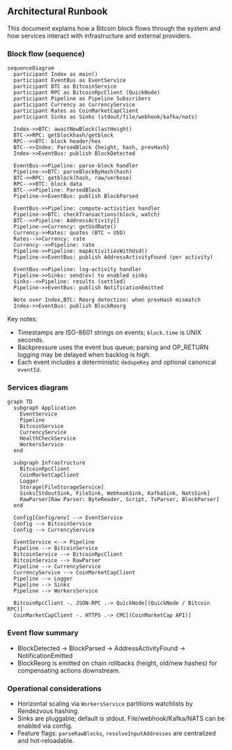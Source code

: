 ## Architectural Runbook

This document explains how a Bitcoin block flows through the system and how services interact with infrastructure and external providers.

### Block flow (sequence)

```mermaid
sequenceDiagram
  participant Index as main()
  participant EventBus as EventService
  participant BTC as BitcoinService
  participant RPC as BitcoinRpcClient (QuickNode)
  participant Pipeline as Pipeline Subscribers
  participant Currency as CurrencyService
  participant Rates as CoinMarketCapClient
  participant Sinks as Sinks (stdout/file/webhook/kafka/nats)

  Index->>BTC: awaitNewBlock(lastHeight)
  BTC->>RPC: getblockhash/getblock
  RPC-->>BTC: block header/hex
  BTC-->>Index: ParsedBlock {height, hash, prevHash}
  Index->>EventBus: publish BlockDetected

  EventBus->>Pipeline: parse-block handler
  Pipeline->>BTC: parseBlockByHash(hash)
  BTC->>RPC: getblock(hash, raw/verbose)
  RPC-->>BTC: block data
  BTC-->>Pipeline: ParsedBlock
  Pipeline->>EventBus: publish BlockParsed

  EventBus->>Pipeline: compute-activities handler
  Pipeline->>BTC: checkTransactions(block, watch)
  BTC-->>Pipeline: AddressActivity[]
  Pipeline->>Currency: getUsdRate()
  Currency->>Rates: quotes (BTC → USD)
  Rates-->>Currency: rate
  Currency-->>Pipeline: rate
  Pipeline->>Pipeline: mapActivitiesWithUsd()
  Pipeline->>EventBus: publish AddressActivityFound (per activity)

  EventBus->>Pipeline: log-activity handler
  Pipeline->>Sinks: send(ev) to enabled sinks
  Sinks-->>Pipeline: results (settled)
  Pipeline->>EventBus: publish NotificationEmitted

  Note over Index,BTC: Reorg detection: when prevHash mismatch
  Index->>EventBus: publish BlockReorg
```

Key notes:

- Timestamps are ISO-8601 strings on events; `block.time` is UNIX seconds.
- Backpressure uses the event bus queue; parsing and OP_RETURN logging may be delayed when backlog is high.
- Each event includes a deterministic `dedupeKey` and optional canonical `eventId`.

### Services diagram

```mermaid
graph TD
  subgraph Application
    EventService
    Pipeline
    BitcoinService
    CurrencyService
    HealthCheckService
    WorkersService
  end

  subgraph Infrastructure
    BitcoinRpcClient
    CoinMarketCapClient
    Logger
    Storage[FileStorageService]
    Sinks[StdoutSink, FileSink, WebhookSink, KafkaSink, NatsSink]
    RawParser[Raw Parser: ByteReader, Script, TxParser, BlockParser]
  end

  Config[Config/env] --> EventService
  Config --> BitcoinService
  Config --> CurrencyService

  EventService <--> Pipeline
  Pipeline --> BitcoinService
  BitcoinService --> BitcoinRpcClient
  BitcoinService --> RawParser
  Pipeline --> CurrencyService
  CurrencyService --> CoinMarketCapClient
  Pipeline --> Logger
  Pipeline --> Sinks
  Pipeline --> WorkersService

  BitcoinRpcClient -. JSON-RPC .-> QuickNode[(QuickNode / Bitcoin RPC)]
  CoinMarketCapClient -. HTTPS .-> CMC[(CoinMarketCap API)]
```

### Event flow summary

- BlockDetected → BlockParsed → AddressActivityFound → NotificationEmitted
- BlockReorg is emitted on chain rollbacks (height, old/new hashes) for compensating actions downstream.

### Operational considerations

- Horizontal scaling via `WorkersService` partitions watchlists by Rendezvous hashing.
- Sinks are pluggable; default is stdout. File/webhook/Kafka/NATS can be enabled via config.
- Feature flags: `parseRawBlocks`, `resolveInputAddresses` are centralized and hot-reloadable.


